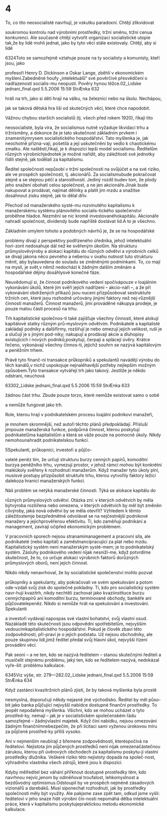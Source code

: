 # 4

To, co tito neosocialisté navrhují, je vskutku paradoxní. Chtějí zlikvidovat

soukromou kontrolu nad výrobními prostředky, tržní směnu, tržní cenua konkurenci. Ale současně chtějí vytvořit organizaci socialistické utopie tak,že by lidé mohli jednat, jako by tyto věci stále existovaly. Chtějí, aby si lidé

6324Toto se samozřejmě vztahuje pouze na ty socialisty a komunisty, kteří jsou, jako

profesoři Henry D. Dickinson a Oskar Lange, zběhlí v ekonomickém myšlení.Zabedněné houfy „intelektuálů“ své pověrčivé přesvědčení o nadřazenosti socialis-mu neopustí. Pověry hynou těžce.02_Lidske jednani_final.qxd 5.5.2006 15:59 StrÆnka 632

hráli na trh, jako si děti hrají na válku, na železnici nebo na školu. Nechápou,

jak se taková dětská hra liší od skutečných věcí, které chce napodobit.

Vážnou chybou starších socialistů (tj. všech před rokem 1920), říkají tito

neosocialisté, byla víra, že socialismus nutně vyžaduje likvidaci trhu a tržnísměny, a dokonce že je tato skutečnost základním prvkem i znamenitýmrysem socialistického hospodářství. Tato myšlenka je, jak neochotně přizná-vají, pošetilá a její uskutečnění by vedlo k chaotickému zmatku. Ale naštěstí,říkají, je k dispozici lepší model socialismu. Ředitelům různých výrobníchjednotek je možné nařídit, aby záležitosti své jednotky řídili stejně, jak todělali za kapitalismu.

Ředitel společnosti nepůsobí v tržní společnosti na svůjúčet a na své riziko, ale ve prospěch společnosti, tj. akcionářů. Za socialismubude pokračovat stejně a se stejnou péčí a starostlivostí. Jediný rozdíl budev tom, že plody jeho snažení obohatí celou společnost, a ne jen akcionáře.Jinak bude nakupovat a prodávat, najímat dělníky a platit jim mzdu a snažitse dosáhnout zisku stejně, jak to dělal dřív.

Přechod od manažerského systé-mu rozvinutého kapitalismu k manažerskému systému plánovitého socialis-tického společenství proběhne hladce. Nezmění se nic kromě investovanéhokapitálu. Akcionáře nahradí společnost, dividendy bude napříště dostávat lid.A to je všechno.

Základním omylem tohoto a podobných návrhů je, že se na hospodářské

problémy dívají z perspektivy podřízeného úředníka, jehož intelektuální hori-zont nedosahuje dál než ke svěřeným úkolům. Na strukturu průmyslovévýroby a alokaci kapitálu do různých odvětví a výrobních celků se dívají jakona něco pevného a neberou v úvahu nutnost tuto strukturu měnit, aby bylauvedena do souladu se změněnými podmínkami. To, co mají na mysli, je svět,v němž nedochází k žádným dalším změnám a hospodářské dějiny dosáhlysvé konečné fáze.

Neuvědomují si, že činnost podnikového vedení spočívápouze v loajálním vykonávání úkolů, které jim svěří jejich nadřízení – akcio-náři –, a že při vykonávání obdržených příkazů jsou nuceni přizpůsobovat sestruktuře tržních cen, které jsou rozhodně určovány jinými faktory než nej-různější činností manažerů. Činnost manažerů, jimi prováděné nákupya prodeje, je pouze malou částí procesů na trhu.

Trh kapitalistické společnos-ti také zajišťuje všechny činnosti, které alokují kapitálové statky různým prů-myslovým odvětvím. Podnikatelé a kapitalisté zakládají podniky a dalšífirmy, rozšiřují je nebo omezují jejich velikost, ruší je a slučují je s jinými pod-niky; nakupují a prodávají akcie a dluhopisy existujících i nových podniků;poskytují, čerpají a splácejí úvěry. Krátce řečeno, vykonávají všechny činnos-ti, jejichž souhrn se nazývá kapitálovým a peněžním trhem.

Právě tyto finanč-ní transakce průkopníků a spekulantů navádějí výrobu do těch kanálů,v nichž uspokojuje nejnaléhavější potřeby nejlepším možným způsobem.Tyto transakce vytvářejí trh jako takový. Jestliže je někdo odstraní, neuchová

63302_Lidske jednani_final.qxd 5.5.2006 15:59 StrÆnka 633

žádnou část trhu. Zbude pouze torzo, které nemůže existovat samo o sobě

a nemůže fungovat jako trh.

Role, kterou hrají v podnikatelském procesu loajální podnikoví manažeři,

je mnohem skromnější, než autoři těchto plánů předpokládají. Přísluší jimpouze manažerská funkce, podpůrná činnost, kterou poskytují podnikatelůma kapitalistům a která se váže pouze na pomocné úkoly. Nikdy nemohounahradit podnikatelskou funkci.

5Spekulanti, průkopníci, investoři a půjčo-

vatelé peněz tím, že určují strukturu burzy cenných papírů, komoditní burzya peněžního trhu, vymezují prostor, v jehož rámci mohou být konkrétní maléúkoly svěřeny k rozhodnutí manažerům. Když manažer tyto úkoly plní, musísvé postupy přizpůsobit struktuře trhu, kterou vytvořily faktory ležící dalekoza hranicí manažerských funkcí.

Náš problém se netýká manažerské činnosti. Týká se alokace kapitálu do

různých průmyslových odvětví. Otázka zní: v kterých odvětvích by měla býtvýroba rozšířena nebo omezena, v kterých odvětvích by měl být změněn cílvýroby, jaká nová odvětví by se měla otevřít? Vzhledem k těmto záležitostemje bezpředmětné odvolávat se na nejčestnější podnikové manažery a jejichprověřenou efektivitu. Ti, kdo zaměňují podnikání a management, zavírají očipřed ekonomickým problémem.

V pracovních sporech nejsou stranamimanagement a pracovní síla, ale podnikatelé (nebo kapitál) a zaměstnancipracující za plat nebo mzdu. Kapitalistický systém není manažerským systé-mem; je to podnikatelský systém. Zásluhy podnikového vedení nijak nesníží-me, když potvrdíme skutečnost, že to, co určuje alokaci výrobních faktorů dorůzných průmyslových oborů, není jejich činnost.

Nikdo nikdy nenavrhoval, že by socialistické společenství mohlo pozvat

průkopníky a spekulanty, aby pokračovali ve svém spekulování a potom ode-vzdali svůj zisk do společné pokladny. Ti, kdo pro socialistický systém navr-hují kvazitrh, nikdy nechtěli zachovat jako kvaziinstituce burzu cennýchpapírů ani komoditní burzu, termínované obchody, bankéře ani půjčovatelepeněz. Nikdo si nemůže hrát na spekulování a investování. Spekulanti

a investoři vydávají napospas své vlastní bohatství, svůj vlastní osud. Nazákladě této skutečnosti jsou odpovědni spotřebitelům, nejvyšším vedoucímkapitalistického hospodářství. Pokud je člověk zbaví této zodpovědnosti, při-praví je o jejich podstatu. Už nejsou obchodníky, ale pouze skupinou lidí,jimž ředitel předal svůj hlavní úkol, nejvyšší řízení provádění věcí.

Pak seoni – a ne ten, kdo se nazývá ředitelem – stanou skutečnými řediteli a musíčelit stejnému problému, jaký ten, kdo se ředitelem nazývá, nedokázal vyře-šit: problému kalkulace.

6345Viz výše, str. 279—282.02_Lidske jednani_final.qxd 5.5.2006 15:59 StrÆnka 634

Když zastánci kvazitržních plánů zjistí, že by taková myšlenka byla prostě

nesmyslná, doporučují někdy nejasně jiné východisko. Ředitel by měl půso-bit jako banka půjčující nejvyšší nabídce dostupné finanční prostředky. To jeopět nepodařená myšlenka. Všichni, kdo se mohou ucházet o tyto prostřed-ky, nemají – jak je v socialistickém společenském řádu samozřejmé – žádnývlastní majetek. Když činí nabídku, nejsou omezováni žádným finančnímnebezpečím, že při licitaci sami vyženou úrokovou míru za půjčené prostřed-ky příliš vysoko.

Ani v nejmenším neubírají z břemene zodpovědnosti, kteréspočívá na ředitelovi. Nejistota jim půjčených prostředků není nijak omezenačástečnou zárukou, kterou při úvěrových obchodech za kapitalismu poskytu-jí vlastní prostředky dlužníka. Veškeré riziko této nejistoty dopadá na společ-nost, výhradního vlastníka všech zdrojů, které jsou k dispozici.

Kdyby mělředitel bez váhání přiřknout dostupné prostředky těm, kdo navrhnou nejvíc,jenom by odměňoval troufalost, lehkomyslnost a bezdůvodný optimismus.Odstoupil by ve prospěch nejméně zásadových vizionářů a darebáků. Musí siponechat rozhodnutí, jak by prostředky společnosti měly být využity. Ale pakjsme zase zpět tam, odkud jsme vyšli: ředitelovi v jeho snaze řídit výrobní čin-nosti nepomáhá dělba intelektuální práce, která v kapitalismu poskytujepraktickou metodu ekonomické kalkulace.

